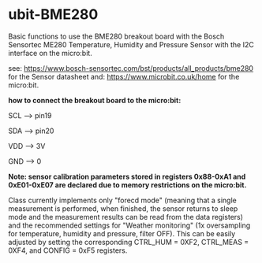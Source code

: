 # ubit-BME280

Basic functions to use the BME280 breakout board with the
Bosch Sensortec ME280 Temperature, Humidity and Pressure Sensor
with the I2C interface on the micro:bit.

see: https://www.bosch-sensortec.com/bst/products/all_products/bme280 for the Sensor datasheet
and: https://www.microbit.co.uk/home for the micro:bit.

**how to connect the breakout board to the micro:bit:**

SCL --> pin19

SDA --> pin20

VDD --> 3V

GND --> 0


**Note: sensor calibration parameters stored in registers 0x88-0xA1 and 0xE01-0xE07 
 are declared due to memory restrictions on the micro:bit.**

Class currently implements only "forecd mode" (meaning that a single measurement
is performed, when finished, the sensor returns to sleep mode and the measurement
results can be read from the data registers) and the recommended settings
for "Weather monitoring" (1x oversampling for temperature,
humidity and pressure, filter OFF). This can be easily adjusted by setting
the corresponding CTRL_HUM = 0XF2, CTRL_MEAS = 0XF4, and CONFIG = 0xF5 registers.   
